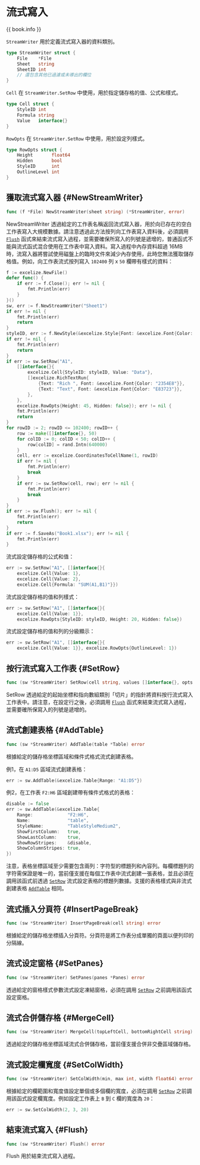 # 流式寫入

{{ book.info }}

`StreamWriter` 用於定義流式寫入器的資料類別。

```go
type StreamWriter struct {
    File    *File
    Sheet   string
    SheetID int
    // 還包含其他已過濾或未導出的欄位
}
```

`Cell` 在 `StreamWriter.SetRow` 中使用，用於指定儲存格的值、公式和樣式。

```go
type Cell struct {
    StyleID int
    Formula string
    Value   interface{}
}
```

`RowOpts` 在 `StreamWriter.SetRow` 中使用，用於設定列樣式。

```go
type RowOpts struct {
    Height       float64
    Hidden       bool
    StyleID      int
    OutlineLevel int
}
```

## 獲取流式寫入器 {#NewStreamWriter}

```go
func (f *File) NewStreamWriter(sheet string) (*StreamWriter, error)
```

NewStreamWriter 透過給定的工作表名稱返回流式寫入器，用於向已存在的空白工作表寫入大規模數據。請注意透過此方法按列向工作表寫入資料後，必須調用 [`Flush`](stream.md#Flush) 函式來結束流式寫入過程，並需要確保所寫入的列號是遞增的，普通函式不能與流式函式混合使用在工作表中寫入資料。寫入過程中內存資料超過 16MB 時，流寫入器將嘗試使用磁盤上的臨時文件來減少內存使用，此時您無法獲取儲存格值。例如，向工作表流式按列寫入 `102400` 列 x `50` 欄帶有樣式的資料：

```go
f := excelize.NewFile()
defer func() {
    if err := f.Close(); err != nil {
        fmt.Println(err)
    }
}()
sw, err := f.NewStreamWriter("Sheet1")
if err != nil {
    fmt.Println(err)
    return
}
styleID, err := f.NewStyle(&excelize.Style{Font: &excelize.Font{Color: "777777"}})
if err != nil {
    fmt.Println(err)
    return
}
if err := sw.SetRow("A1",
    []interface{}{
        excelize.Cell{StyleID: styleID, Value: "Data"},
        []excelize.RichTextRun{
            {Text: "Rich ", Font: &excelize.Font{Color: "2354E8"}},
            {Text: "Text", Font: &excelize.Font{Color: "E83723"}},
        },
    },
    excelize.RowOpts{Height: 45, Hidden: false}); err != nil {
    fmt.Println(err)
    return
}
for rowID := 2; rowID <= 102400; rowID++ {
    row := make([]interface{}, 50)
    for colID := 0; colID < 50; colID++ {
        row[colID] = rand.Intn(640000)
    }
    cell, err := excelize.CoordinatesToCellName(1, rowID)
    if err != nil {
        fmt.Println(err)
        break
    }
    if err := sw.SetRow(cell, row); err != nil {
        fmt.Println(err)
        break
    }
}
if err := sw.Flush(); err != nil {
    fmt.Println(err)
    return
}
if err := f.SaveAs("Book1.xlsx"); err != nil {
    fmt.Println(err)
}
```

流式設定儲存格的公式和值：

```go
err := sw.SetRow("A1", []interface{}{
    excelize.Cell{Value: 1},
    excelize.Cell{Value: 2},
    excelize.Cell{Formula: "SUM(A1,B1)"}})
```

流式設定儲存格的值和列樣式：

```go
err := sw.SetRow("A1", []interface{}{
    excelize.Cell{Value: 1}},
    excelize.RowOpts{StyleID: styleID, Height: 20, Hidden: false})
```

流式設定儲存格的值和列的分級顯示：

```go
err := sw.SetRow("A1", []interface{}{
    excelize.Cell{Value: 1}}, excelize.RowOpts{OutlineLevel: 1})
```

## 按行流式寫入工作表 {#SetRow}

```go
func (sw *StreamWriter) SetRow(cell string, values []interface{}, opts ...RowOpts) error
```

SetRow 透過給定的起始坐標和指向數組類別「切片」的指針將資料按行流式寫入工作表中。請注意，在設定行之後，必須調用 [`Flush`](stream.md#Flush) 函式來結束流式寫入過程，並需要確所保寫入的列號是遞增的。

## 流式創建表格 {#AddTable}

```go
func (sw *StreamWriter) AddTable(table *Table) error
```

根據給定的儲存格坐標區域和條件式格式流式創建表格。

例1，在 `A1:D5` 區域流式創建表格：

```go
err := sw.AddTable(&excelize.Table{Range: "A1:D5"})
```

例2，在工作表 `F2:H6` 區域創建帶有條件式格式的表格：

```go
disable := false
err := sw.AddTable(&excelize.Table{
    Range:             "F2:H6",
    Name:              "table",
    StyleName:         "TableStyleMedium2",
    ShowFirstColumn:   true,
    ShowLastColumn:    true,
    ShowRowStripes:    &disable,
    ShowColumnStripes: true,
})
```

注意，表格坐標區域至少需要包含兩列：字符型的標題列和內容列。每欄標題列的字符需保證是唯一的，當前僅支援在每個工作表中流式創建一張表格，並且必須在調用該函式前透過 [`SetRow`](stream.md#SetRow) 流式設定表格的標題列數據。支援的表格樣式與非流式創建表格 [`AddTable`](utils.md#AddTable) 相同。

## 流式插入分頁符 {#InsertPageBreak}

```go
func (sw *StreamWriter) InsertPageBreak(cell string) error
```

根據給定的儲存格坐標插入分頁符。分頁符是將工作表分成單獨的頁面以便列印的分隔線。

## 流式设定窗格 {#SetPanes}

```go
func (sw *StreamWriter) SetPanes(panes *Panes) error
```

透過給定的窗格樣式參數流式設定凍結窗格，必須在調用 [`SetRow`](stream.md#SetRow) 之前調用該函式設定窗格。

## 流式合併儲存格 {#MergeCell}

```go
func (sw *StreamWriter) MergeCell(topLeftCell, bottomRightCell string) error
```

透過給定的儲存格坐標區域流式合併儲存格，當前僅支援合併非交疊區域儲存格。

## 流式設定欄寬度 {#SetColWidth}

```go
func (sw *StreamWriter) SetColWidth(min, max int, width float64) error
```

根據給定的欄範圍和寬度值設定單個或多個欄的寬度，必須在調用 [`SetRow`](stream.md#SetRow) 之前調用該函式設定欄寬度。例如設定工作表上 `B` 到 `C` 欄的寬度為 `20`：

```go
err := sw.SetColWidth(2, 3, 20)
```

## 結束流式寫入 {#Flush}

```go
func (sw *StreamWriter) Flush() error
```

Flush 用於結束流式寫入過程。
